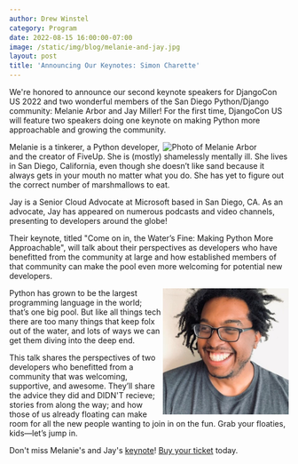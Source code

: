 ```yaml
---
author: Drew Winstel
category: Program
date: 2022-08-15 16:00:00-07:00
image: /static/img/blog/melanie-and-jay.jpg
layout: post
title: 'Announcing Our Keynotes: Simon Charette'
---
```


We're honored to announce our second keynote speakers for DjangoCon US 2022 and two wonderful members of the San Diego Python/Django community: Melanie Arbor and Jay Miller! For the first time, DjangoCon US will feature two speakers doing one keynote on making Python more approachable and growing the community.

<img src="/static/img/presenters/melanie-arbor.jpg" alt="Photo of Melanie Arbor" style="width:45%; display:block; float:right;" />

Melanie is a tinkerer, a Python developer, and the creator of FiveUp. She is (mostly) shamelessly mentally ill. She lives in San Diego, California, even though she doesn’t like sand because it always gets in your mouth no matter what you do. She has yet to figure out the correct number of marshmallows to eat.


Jay is a Senior Cloud Advocate at Microsoft based in San Diego, CA. As an advocate, Jay has appeared on numerous podcasts and video channels, presenting to developers around the globe!


Their keynote, titled "Come on in, the Water’s Fine: Making Python More Approachable", will talk about their perspectives as developers who have benefitted from the community at large and how established members of that community can make the pool even more welcoming for potential new developers.

<img src="/static/img/presenters/jay-miller.jpg" alt="Photo of Jay  Miller" style="width:45%; display:block; float:right;" />

Python has grown to be the largest programming language in the world; that’s one big pool. But like all things tech there are too many things that keep folx out of the water, and lots of ways we can get them diving into the deep end.

This talk shares the perspectives of two developers who benefitted from a community that was welcoming, supportive, and awesome. They’ll share the advice they did and DIDN'T recieve; stories from along the way; and how those of us already floating can make room for all the new people wanting to join in on the fun. Grab your floaties, kids—let’s jump in.

Don't miss Melanie's and Jay's [keynote](/talks/keynote-come-on-in-waters-fine/)! [Buy your ticket]({{site.ticket_link}}) today.
